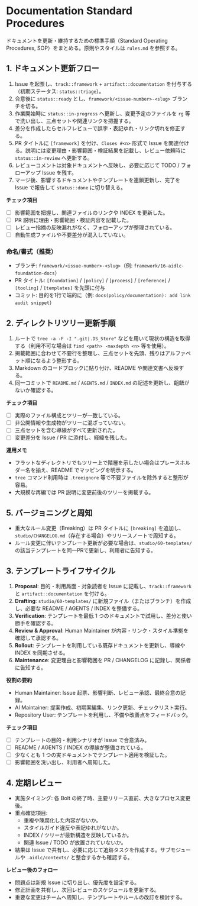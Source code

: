 # Documentation Standard Procedures

ドキュメントを更新・維持するための標準手順（Standard Operating Procedures, SOP）をまとめる。原則やスタイルは `rules.md` を参照する。

## 1. ドキュメント更新フロー
1. Issue を起票し、`track::framework` + `artifact::documentation` を付与する（初期ステータス: `status::triage`）。
2. 合意後に `status::ready` とし、`framework/<issue-number>-<slug>` ブランチを切る。
3. 作業開始時に `status::in-progress` へ更新し、変更予定のファイルを `rg` 等で洗い出し、三点セットや関連リンクを把握する。
4. 差分を作成したらセルフレビューで誤字・表記ゆれ・リンク切れを修正する。
5. PR タイトルに `[framework]` を付け、`Closes #<n>` 形式で Issue を関連付ける。説明には変更理由・影響範囲・検証結果を記載し、レビュー依頼時に `status::in-review` へ更新する。
6. レビューコメントは対象ドキュメントへ反映し、必要に応じて TODO / フォローアップ Issue を残す。
7. マージ後、影響するドキュメントやテンプレートを連鎖更新し、完了を Issue で報告して `status::done` に切り替える。

**チェック項目**
- [ ] 影響範囲を把握し、関連ファイルのリンクや INDEX を更新した。  
- [ ] PR 説明に理由・影響範囲・検証内容を記載した。  
- [ ] レビュー指摘の反映漏れがなく、フォローアップが整理されている。  
- [ ] 自動生成ファイルや不要差分が混入していない。  

### 命名/書式（推奨）
- ブランチ: `framework/<issue-number>-<slug>`（例: `framework/16-aidlc-foundation-docs`）
- PR タイトル: `[foundation]` / `[policy]` / `[process]` / `[reference]` / `[tooling]` / `[templates]` を先頭に付与
- コミット: 目的を1行で端的に（例: `docs(policy/documentation): add link audit snippet`）

## 2. ディレクトリツリー更新手順
1. ルートで `tree -a -F -I ".git|.DS_Store"` などを用いて現状の構造を取得する（利用不可な場合は `find <path> -maxdepth <n>` 等を使用）。
2. 掲載範囲に合わせて不要行を整理し、三点セットを先頭、残りはアルファベット順になるよう整形する。
3. Markdown のコードブロックに貼り付け、README や関連文書へ反映する。
4. 同一コミットで `README.md` / `AGENTS.md` / `INDEX.md` の記述を更新し、齟齬がないか確認する。

**チェック項目**
- [ ] 実際のファイル構成とツリーが一致している。  
- [ ] 非公開情報や生成物がツリーに混ざっていない。  
- [ ] 三点セットを含む導線がすべて更新された。  
- [ ] 変更差分を Issue / PR に添付し、経緯を残した。  

**運用メモ**
- フラットなディレクトリでもツリー上で階層を示したい場合はプレースホルダー名を揃え、README でマッピングを明示する。
- `tree` コマンド利用時は `.treeignore` 等で不要ファイルを除外すると整形が容易。
- 大規模な再編では PR 説明に変更前後のツリーを掲載する。

## 5. バージョニングと周知
- 重大なルール変更（Breaking）は PR タイトルに `[breaking]` を追加し、`studio/CHANGELOG.md`（存在する場合）やリリースノートで周知する。
- ルール変更に伴いテンプレート更新が必要な場合は、`studio/60-templates/` の該当テンプレートを同一PRで更新し、利用者に告知する。

## 3. テンプレートライフサイクル
1. **Proposal**: 目的・利用局面・対象読者を Issue に記載し、`track::framework` と `artifact::documentation` を付ける。
2. **Drafting**: `studio/60-templates/` に新規ファイル（またはブランチ）を作成し、必要な README / AGENTS / INDEX を整備する。
3. **Verification**: テンプレートを最低 1 つのドキュメントで試用し、差分と使い勝手を確認する。
4. **Review & Approval**: Human Maintainer が内容・リンク・スタイル準拠を確認して承認する。
5. **Rollout**: テンプレートを利用している既存ドキュメントを更新し、導線や INDEX を同期させる。
6. **Maintenance**: 変更理由と影響範囲を PR / CHANGELOG に記録し、関係者に告知する。

**役割の要約**
- Human Maintainer: Issue 起票、影響判断、レビュー承認、最終合意の記録。
- AI Maintainer: 提案作成、初期案編集、リンク更新、チェックリスト実行。
- Repository User: テンプレートを利用し、不備や改善点をフィードバック。

**チェック項目**
- [ ] テンプレートの目的・利用シナリオが Issue で合意済み。  
- [ ] README / AGENTS / INDEX の導線が整備されている。  
- [ ] 少なくとも 1 つの実ドキュメントでテンプレート適用を検証した。  
- [ ] 影響範囲を洗い出し、利用者へ周知した。  

## 4. 定期レビュー
- 実施タイミング: 各 Bolt の終了時、主要リリース直前、大きなプロセス変更後。
- 重点確認項目:
  - 重複や陳腐化した内容がないか。
  - スタイルガイド違反や表記ゆれがないか。
  - INDEX / ツリーが最新構造を反映しているか。
  - 関連 Issue / TODO が放置されていないか。
- 結果は Issue で共有し、必要に応じて追跡タスクを作成する。サブモジュールや `.aidlc/contexts/` と整合するかも確認する。

**レビュー後のフォロー**
- 問題点は新規 Issue に切り出し、優先度を設定する。
- 修正計画を共有し、次回レビューのスケジュールを更新する。
- 重要な変更はチームへ周知し、テンプレートやルールの改訂を検討する。
